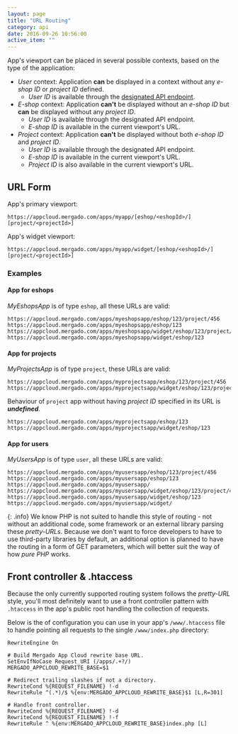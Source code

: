 ```yaml
---
layout: page
title: "URL Routing"
category: api
date: 2016-09-26 10:56:00
active_item: ""
---
```


App's viewport can be placed in several possible contexts, based on the type of the application:
- *User* context: Application **can** be displayed in a context without any *e-shop ID* or *project ID* defined.
	- *User ID* is available through the [designated API endpoint](http://docs.mergado.apiary.io/#reference/core/users/authenticated-user).
- *E-shop* context: Application **can't** be displayed without an *e-shop ID* but **can** be displayed without any *project ID*.
	- *User ID* is available through the designated API endpoint.
	- *E-shop ID* is available in the current viewport's URL.
- *Project* context: Application **can't** be displayed without both *e-shop ID* and *project ID*.
	- *User ID* is available through the designated API endpoint.
	- *E-shop ID* is available in the current viewport's URL.
	- *Project ID* is also available in the current viewport's URL.

## URL Form

App's primary viewport:

```
https://appcloud.mergado.com/apps/myapp/[eshop/<eshopId>/][project/<projectId>]
```

App's widget viewport:

```
https://appcloud.mergado.com/apps/myapp/widget/[eshop/<eshopId>/][project/<projectId>]
```

### Examples

#### App for eshops

*MyEshopsApp* is of type `eshop`, all these URLs are valid:

```
https://appcloud.mergado.com/apps/myeshopsapp/eshop/123/project/456
https://appcloud.mergado.com/apps/myeshopsapp/eshop/123
https://appcloud.mergado.com/apps/myeshopsapp/widget/eshop/123/project/456
https://appcloud.mergado.com/apps/myeshopsapp/widget/eshop/123
```

#### App for projects

*MyProjectsApp* is of type `project`, these URLs are valid:

```
https://appcloud.mergado.com/apps/myprojectsapp/eshop/123/project/456
https://appcloud.mergado.com/apps/myprojectsapp/widget/eshop/123/project/456
```

Behaviour of `project` app without having *project ID* specified in its URL is ***undefined***.

```
https://appcloud.mergado.com/apps/myprojectsapp/eshop/123
https://appcloud.mergado.com/apps/myprojectsapp/widget/eshop/123
```

#### App for users

*MyUsersApp* is of type `user`, all these URLs are valid:

```
https://appcloud.mergado.com/apps/myusersapp/eshop/123/project/456
https://appcloud.mergado.com/apps/myusersapp/eshop/123
https://appcloud.mergado.com/apps/myusersapp/
https://appcloud.mergado.com/apps/myusersapp/widget/eshop/123/project/456
https://appcloud.mergado.com/apps/myusersapp/widget/eshop/123
https://appcloud.mergado.com/apps/myusersapp/widget/
```

{: .info}
We know PHP is not suited to handle this style of routing - not without an additional code, some framework or an external library parsing these *pretty-URLs*. Because we don't want to force developers to have to use third-party libraries by default, an additional option is planned to have the routing in a form of GET parameters, which will better suit the way of how *pure PHP* works.

## Front controller & .htaccess

Because the only currently supported routing system follows the *pretty-URL* style, you'll most definitely want to use a front controller pattern with `.htaccess` in the app's public root handling the collection of requests.

Below is the of configuration you can use in your app's `/www/.htaccess` file to handle pointing all requests to the single `/www/index.php` directory:

```
RewriteEngine On

# Build Mergado App Cloud rewrite base URL.
SetEnvIfNoCase Request_URI (/apps/.+?/) MERGADO_APPCLOUD_REWRITE_BASE=$1

# Redirect trailing slashes if not a directory.
RewriteCond %{REQUEST_FILENAME} !-d
RewriteRule ^(.*)/$ %{env:MERGADO_APPCLOUD_REWRITE_BASE}$1 [L,R=301]

# Handle front controller.
RewriteCond %{REQUEST_FILENAME} !-d
RewriteCond %{REQUEST_FILENAME} !-f
RewriteRule ^ %{env:MERGADO_APPCLOUD_REWRITE_BASE}index.php [L]
```

